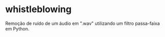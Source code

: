 # whistleblowing
Remoção de ruído de um áudio em ".wav" utilizando um filtro passa-faixa em Python. 

